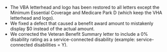  - The VBA letterhead and logo has been restored to all letters except the Minimum Essential Coverage and Medicare Park D (which keep the VHA letterhead and logo). 
 - We fixed a defect that caused a benefit award amount to mistakenly display $0 instead of the actual amount. 
 - We corrected the Veteran Benefit Summary letter to include a 0% disability rating as a service-connected disability (example: service-connected disabilities = Y).

